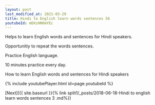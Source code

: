 ```yaml
---
layout: post
last_modified_at: 2021-03-29
title: Hindi to English learn words sentences 56 
youtubeId: mDXzHN0mYEc
---
```

 
 
Helps to learn English words and sentences for Hindi speakers.

Opportunitiy to repeat the words sentences. 

Practice English language. 
 
10 minutes practice every day. 
 
How to learn English words and sentences for Hindi speakers 
 
{% include youtubePlayer.html id=page.youtubeId %}
 
 
[Next]({{ site.baseurl }}{% link  split1/_posts/2018-06-18-Hindi to english learn words sentences 3 .md%})
 
